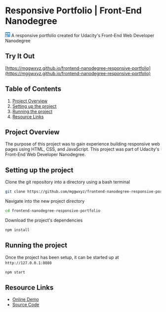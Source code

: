# Responsive Portfolio | Front-End Nanodegree
![Resposive Portfolio Icon](src/images/fixed/responsive-portfolio-favicon.ico "Responsive Portfolio Icon")
A responsive portfolio created for Udacity's Front-End Web Developer Nanodegree

## Try It Out
[https://mggwxyz.github.io/frontend-nanodegree-responsive-portfolio](https://mggwxyz.github.io/frontend-nanodegree-responsive-portfolio)

## Table of Contents
1. [Project Overview](#project-overview)
1. [Setting up the project](#setting-up-the-project)
1. [Running the project](#running-the-project)
1. [Resource Links](#resource-links)

## Project Overview

The purpose of this project was to gain experience building responsive web pages using HTML, CSS, and JavaScript. This project was part of Udacity's Front-End Web Developer Nanodegree.

## Setting up the project
Clone the git repository into a directory using a bash terminal
```bash
git clone https://github.com/mggwxyz/frontend-nanodegree-responsive-portfolio.git
````

Navigate into the new project directory
```bash
cd frontend-nanodegree-responsive-portfolio
```

Download the project's dependencies
```bash
npm install
```

## Running the project
Once the project has been setup, it can be started up at `http://127.0.0.1:8080`
```bash
npm start
```

## Resource Links
* [Online Demo](https://mggwxyz.github.io/frontend-nanodegree-responsive-portfolio)
* [Source Code](https://github.com/mggwxyz/frontend-nanodegree-responsive-portfolio)
